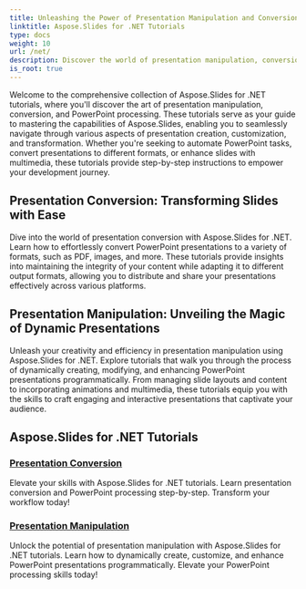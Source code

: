 ```yaml
---
title: Unleashing the Power of Presentation Manipulation and Conversion
linktitle: Aspose.Slides for .NET Tutorials
type: docs
weight: 10
url: /net/
description: Discover the world of presentation manipulation, conversion, and PowerPoint processing with Aspose.Slides for .NET tutorials. Learn to create, convert, and enhance presentations for impactful results.
is_root: true
---
```

Welcome to the comprehensive collection of Aspose.Slides for .NET tutorials, where you'll discover the art of presentation manipulation, conversion, and PowerPoint processing. These tutorials serve as your guide to mastering the capabilities of Aspose.Slides, enabling you to seamlessly navigate through various aspects of presentation creation, customization, and transformation. Whether you're seeking to automate PowerPoint tasks, convert presentations to different formats, or enhance slides with multimedia, these tutorials provide step-by-step instructions to empower your development journey.

## Presentation Conversion: Transforming Slides with Ease
Dive into the world of presentation conversion with Aspose.Slides for .NET. Learn how to effortlessly convert PowerPoint presentations to a variety of formats, such as PDF, images, and more. These tutorials provide insights into maintaining the integrity of your content while adapting it to different output formats, allowing you to distribute and share your presentations effectively across various platforms.

## Presentation Manipulation: Unveiling the Magic of Dynamic Presentations
Unleash your creativity and efficiency in presentation manipulation using Aspose.Slides for .NET. Explore tutorials that walk you through the process of dynamically creating, modifying, and enhancing PowerPoint presentations programmatically. From managing slide layouts and content to incorporating animations and multimedia, these tutorials equip you with the skills to craft engaging and interactive presentations that captivate your audience.

## Aspose.Slides for .NET Tutorials
### [Presentation Conversion](./presentation-conversion/)
Elevate your skills with Aspose.Slides for .NET tutorials. Learn presentation conversion and PowerPoint processing step-by-step. Transform your workflow today!
### [Presentation Manipulation](./presentation-manipulation/)
Unlock the potential of presentation manipulation with Aspose.Slides for .NET tutorials. Learn how to dynamically create, customize, and enhance PowerPoint presentations programmatically. Elevate your PowerPoint processing skills today!